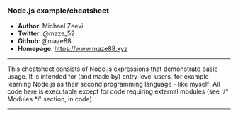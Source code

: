 ### Node.js example/cheatsheet

* **Author**: Michael Zeevi
* **Twitter**: @maze_52
* **Github**: @maze88
* **Homepage**: https://www.maze88.xyz

---

This cheatsheet consists of Node.js expressions that demonstrate basic usage.
It is intended for (and made by) entry level users, for example learning Node.js as their second programming language - like myself!
All code here is executable except for code requiring external modules (see '/* Modules */' section, in code).

---

